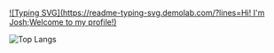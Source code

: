 [![Typing SVG](https://readme-typing-svg.demolab.com/?lines=Hi! I'm Josh;Welcome to my profile!)](https://git.io/typing-svg)

![Top Langs](https://github-readme-stats.vercel.app/api/top-langs/?username=jbostock03&layout=compact)
